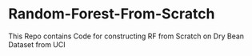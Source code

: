 # Random-Forest-From-Scratch
This Repo contains Code for constructing RF from Scratch on Dry Bean Dataset from UCI
